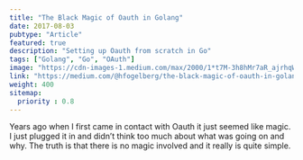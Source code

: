 ```yaml
---
title: "The Black Magic of Oauth in Golang"
date: 2017-08-03
pubtype: "Article"
featured: true
description: "Setting up Oauth from scratch in Go"
tags: ["Golang", "Go", "OAuth"]
image: "https://cdn-images-1.medium.com/max/2000/1*t7M-3h8hMr7aR_ajrhqW8A.jpeg"
link: "https://medium.com/@hfogelberg/the-black-magic-of-oauth-in-golang-part-1-3cef05c28dde"
weight: 400
sitemap:
  priority : 0.8
---
```


Years ago when I first came in contact with Oauth it just seemed like magic. I just plugged it in and didn’t think too much about what was going on and why. The truth is that there is no magic involved and it really is quite simple.